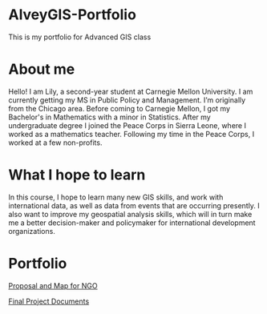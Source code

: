 # AlveyGIS-Portfolio
This is my portfolio for Advanced GIS class

# About me

Hello! I am Lily, a second-year student at Carnegie Mellon University. I am currently getting my MS in Public Policy and Management. I’m originally from the Chicago area. Before coming to Carnegie Mellon, I got my Bachelor's in Mathematics with a minor in Statistics. After my undergraduate degree I joined the Peace Corps in Sierra Leone, where I worked as a mathematics teacher. Following my time in the Peace Corps, I worked at a few non-profits.  

# What I hope to learn

In this course, I hope to learn many new GIS skills, and work with international data, as well as data from events that are occurring presently. I also want to improve my geospatial analysis skills, which will in turn make me a better decision-maker and policymaker for international development organizations.

# Portfolio

[Proposal and Map for NGO](https://lalvey12.github.io/AlveyGIS-Portfolio/Bid.html)

[Final Project Documents](https://drive.google.com/drive/folders/1L8jPADkjE_T7KFW9Pr4ujcR2sqrB5rFJ?usp=share_link)
